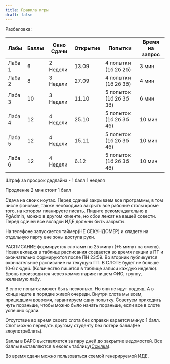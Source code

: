 ```yaml
---
title: Правила игры
draft: false
---
```


Разбаловка:

| Лабы   | Баллы | Окно Сдачи | Открытие | Попытки                 | Время на запрос |
| ------ | ----- | ---------- | -------- | ----------------------- | --------------- |
| Лаба 1 | 6     | 2 Недели   | 13.09    | 4 попытки (1б 2б 2б)    | 3 мин           |
| Лаба 2 | 8     | 3 Недели   | 27.09    | 4 попытки (1б 2б 3б)    | 4 мин           |
| Лаба 3 | 10    | 3 Недели   | 11.10    | 5 попыток (1б 2б 3б 3б) | 6 мин           |
| Лаба 4 | 12    | 4 Недели   | 25.10    | 5 попыток (1б 2б 3б 4б) | 10 мин          |
| Лаба 5 | 12    | 4 Недели   | 15.11    | 5 попыток (1б 2б 3б 4б) | 10 мин          |
| Лаба 6 | 12    | 4 Недели   | 6.12     | 5 попыток (1б 2б 3б 4б) | 10 мин          |

Штраф за просрок дедлайна - 1 балл 1 неделя

Продление 2 мин стоит 1 балл

Сдача на своих ноутах. Перед сдачей закрываем все программы, в том числе фоновые, также необходимо закрыть все рабочие столы кроме того, на котором планируете писать. Пишите рекомендательно в PgAdmin, можно в другом клиенте, но сбои лежат на вашей совести. Перед сдачей все вкладки ИДЕ должны быть закрыты.

На телефоне запускается таймер(НЕ СЕКУНДОМЕР) и кладете на отдельную парту вне зоны доступа руки.

РАСПИСАНИЕ формируется слотами по 25 минут (+5 минут на смену). Новая вкладка в таблице расписания создается во время лекции в ПТ и окончательно формируются после ПН 23:59. Во вторник публикуется окончательное расписание на текущую ПТ. В СЛОТЕ будет не больше 10-6 людей. (Количество пишется в таблице записи каждую неделю). Бронь производится через комментарии: пишем ФИО, группу, желаемую лабу.

В слоте попыток может быть несколько. Но они не идут подряд. А в конце идете в порядке живой очереди. Внутри слота мы всем, пришедшим вовремя, гарантируем одну попытку. Советуем приходить чуть пораньше, чтобы можно было начать пораньше, если все в слоте успешно сдали.

Отсутствие во время своего слота без справки карается минус 1 балл. Слот можно передать другому студенту без потери балла(Не злоупотреблять).

Баллы в БАРС выставляется за пару дней до закрытие ведомостей. Все баллы выставляются в ексель таблицу([Ссылка](https://docs.google.com/spreadsheets/d/1RcDJiVw-WLZtHfKBJ6p95dimS9P-kv4-WkLk6Vgwrqg/edit?usp=sharing)).

Во время сдачи можно пользоваться схемой генерируемой ИДЕ.
